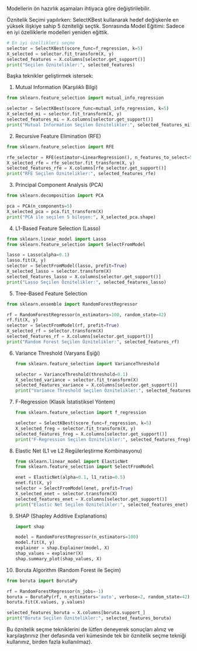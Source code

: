 Modellerin ön hazırlık aşamaları ihtiyaca göre değiştirilebilir.

Öznitelik Seçimi yapılırken: SelectKBest kullanarak hedef değişkenle en yüksek ilişkiye sahip 5 özniteliği seçtik.
Sonrasında Model Eğitimi: Sadece en iyi özelliklerle modelleri yeniden eğittik.
```python
# En iyi özellikleri seçme
selector = SelectKBest(score_func=f_regression, k=5)
X_selected = selector.fit_transform(X, y)
selected_features = X.columns[selector.get_support()]
print("Seçilen Öznitelikler:", selected_features)
```

Başka teknikler geliştirmek istersek:
1. Mutual Information (Karşılıklı Bilgi)
```python
from sklearn.feature_selection import mutual_info_regression

selector = SelectKBest(score_func=mutual_info_regression, k=5)
X_selected_mi = selector.fit_transform(X, y)
selected_features_mi = X.columns[selector.get_support()]
print("Mutual Information Seçilen Öznitelikler:", selected_features_mi)
```

2. Recursive Feature Elimination (RFE)
```python
from sklearn.feature_selection import RFE

rfe_selector = RFE(estimator=LinearRegression(), n_features_to_select=5, step=1)
X_selected_rfe = rfe_selector.fit_transform(X, y)
selected_features_rfe = X.columns[rfe_selector.get_support()]
print("RFE Seçilen Öznitelikler:", selected_features_rfe)
```

3. Principal Component Analysis (PCA)
```python
from sklearn.decomposition import PCA

pca = PCA(n_components=5)
X_selected_pca = pca.fit_transform(X)
print("PCA ile seçilen 5 bileşen:", X_selected_pca.shape)
```

4. L1-Based Feature Selection (Lasso)
```python
from sklearn.linear_model import Lasso
from sklearn.feature_selection import SelectFromModel

lasso = Lasso(alpha=0.1)
lasso.fit(X, y)
selector = SelectFromModel(lasso, prefit=True)
X_selected_lasso = selector.transform(X)
selected_features_lasso = X.columns[selector.get_support()]
print("Lasso Seçilen Öznitelikler:", selected_features_lasso)
```

5. Tree-Based Feature Selection
```python
from sklearn.ensemble import RandomForestRegressor

rf = RandomForestRegressor(n_estimators=100, random_state=42)
rf.fit(X, y)
selector = SelectFromModel(rf, prefit=True)
X_selected_rf = selector.transform(X)
selected_features_rf = X.columns[selector.get_support()]
print("Random Forest Seçilen Öznitelikler:", selected_features_rf)
```

6. Variance Threshold (Varyans Eşiği)
   ```python
   from sklearn.feature_selection import VarianceThreshold

   selector = VarianceThreshold(threshold=0.1)
   X_selected_variance = selector.fit_transform(X)
   selected_features_variance = X.columns[selector.get_support()]
   print("Variance Threshold Seçilen Öznitelikler:", selected_features_variance)
   ```

7. F-Regression (Klasik İstatistiksel Yöntem)
   ```python
   from sklearn.feature_selection import f_regression

   selector = SelectKBest(score_func=f_regression, k=5)
   X_selected_freg = selector.fit_transform(X, y)
   selected_features_freg = X.columns[selector.get_support()]
   print("F-Regression Seçilen Öznitelikler:", selected_features_freg)
   ```

8. Elastic Net (L1 ve L2 Regülerleştirme Kombinasyonu)
   ```python
   from sklearn.linear_model import ElasticNet
   from sklearn.feature_selection import SelectFromModel

   enet = ElasticNet(alpha=0.1, l1_ratio=0.5)
   enet.fit(X, y)
   selector = SelectFromModel(enet, prefit=True)
   X_selected_enet = selector.transform(X)
   selected_features_enet = X.columns[selector.get_support()]
   print("Elastic Net Seçilen Öznitelikler:", selected_features_enet)
   ```

9. SHAP (Shapley Additive Explanations)
   ```python
   import shap

   model = RandomForestRegressor(n_estimators=100)
   model.fit(X, y)
   explainer = shap.Explainer(model, X)
   shap_values = explainer(X)
   shap.summary_plot(shap_values, X)
   ```

10. Boruta Algorithm (Random Forest ile Seçim)
   ```python
   from boruta import BorutaPy

   rf = RandomForestRegressor(n_jobs=-1)
   boruta = BorutaPy(rf, n_estimators='auto', verbose=2, random_state=42)
   boruta.fit(X.values, y.values)

   selected_features_boruta = X.columns[boruta.support_]
   print("Boruta Seçilen Öznitelikler:", selected_features_boruta)
   ```

Bu öznitelik seçme tekniklerini de lütfen deneyerek sonuçları alınız ve karşılaştırınız (her defasında veri kümesinde tek bir öznitelik seçme tekniği kullanınız, birden fazla kullanılmaz).
